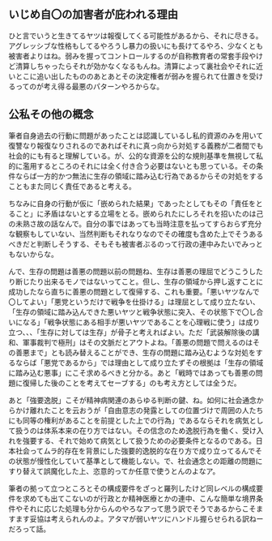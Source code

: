 ﻿## いじめ自〇の加害者が庇われる理由

ひと言でいうと生きてるヤツは報復してくる可能性があるから、それに尽きる。アグレッシブな性格もしてるやろうし暴力の扱いにも長けてるやろ、少なくとも被害者よりはね。弱みを握ってコントロールするのが自称教育者の常套手段やけど清算しちゃったらそれが効かなくなるもんね。清算によって裏社会やそれに近いとこに追い出したもののあとあとその決定権者が弱みを握られて仕置きを受けるってのが考え得る最悪のパターンやろからな。


## 公私その他の概念

筆者自身過去の行動に問題があったことは認識しているし私的資源のみを用いて復讐なり報復なりされるのであればそれに真っ向から対処する義務が二者間でも社会的にも有ると理解している。が、公的な資源を公的な規則基準を無視して私的に濫用するところのそれには全く付き合う必要はないとも思っている。その条件ならば一方的かつ無法に生存の領域に踏み込む行為であるからその対処をすることもまた同じく責任であると考える。

ちなみに自身の行動が仮に「嵌められた結果」であったとしてもその「責任をとること」に矛盾はないとする立場をとる。嵌められたにしろそれを招いたのは己の未熟さ故の話なんで。自分の事ではあっても当時注意を払ってすらおらず充分な観察もしていない、当然判断もそれなりなのでその確度も含めた上でそうあるべきだと判断しそうする、そもそも被害者ぶるのって行政の連中みたいでみっともないからな。

んで、生存の問題は善悪の問題以前の問題ね、生存は善悪の理屈でどうこうしたり断じたり出来るモノではないってこと。但し、生存の領域から押し返すことに成功したなら直ちに善悪の問題として復帰する、これも重要。「悪いヤツなんで〇してよい」「悪党というだけで戦争を仕掛ける」は理屈として成り立たない、「生存の領域に踏み込んできた悪いヤツと戦争状態に突入、その状態下で〇し合いになる」「戦争状態にある相手が悪いヤツであることを心理戦に使う」は成り立つ、、、「生存に対しては生存」が骨子と考えればよい。ただ「武装解除後の講和、軍事裁判で極刑」はその文脈だとアウトよね。「善悪の問題で問えるのはその善悪まで」とも読み替えることができ、生存の問題に踏み込むような対処をするならば「悪党であるから」では理由として成り立たずその根拠は「生存の領域に踏み込む悪事」にこそ求めるべきと分かる。あと「戦時ではあっても善悪の問題に復帰した後のことを考えてセーブする」のも考え方としては全うだ。

あと「強要逸脱」こそが精神病関連のあらゆる判断の鍵、ね。如何に社会通念からかけ離れたことを云おうが「自由意志の発露としての位置づけで周囲の人たちにも同等の権利があることを前提とした上での行為」であるならそれを病気として扱うのは体系本来の在り方ではない。その信念のため逸脱行為を働く、受け入れを強要する、それで始めて病気として扱うための必要条件となるのである。日本社会ってムラ的存在を背景にした強要的逸脱的な在り方で成り立ってるんでその状態が慢性化していて基準として機能しない。で、社会通念との距離の問題にすり替えて誤魔化した上、恣意的ってか任意で使うとんのよなア。

筆者の拠って立つところとその構成要件をざっと羅列したけど同レベルの構成要件を求めても出てこないのが行政とか精神医療とかの連中、こんな簡単な境界条件やそれに応じた処理も分からんのやろなアって思う訳でそうであるからこそますます妥協は考えられんのよ。アタマが弱いヤツにハンドル握らせられる訳ねーだろって話。
